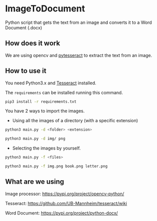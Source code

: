 # ImageToDocument

Python script that gets the text from an image and converts it to a
Word Document (.docx)

## How does it work

We are using opencv and [pytesseract](https://github.com/UB-Mannheim/tesseract/wiki)
 to extract the text from an image.

## How to use it

You need Python3.x and 
[Tesseract](https://github.com/UB-Mannheim/tesseract/wiki) installed.

The `requirements` can be installed running this command.

```bash
pip3 install -r requirements.txt
```

You have 2 ways to import the images.

- Using all the images of a directory (with a specific extension)

```bash
python3 main.py -d <folder> <extension>

python3 main.py -d img/ png
```
 
- Selecting the images by yourself.

```bash
python3 main.py -f <files>

python3 main.py -f img.png book.png letter.png
```

## What are we using

Image processor: https://pypi.org/project/opencv-python/

Tesseract: https://github.com/UB-Mannheim/tesseract/wiki

Word Document: https://pypi.org/project/python-docx/
